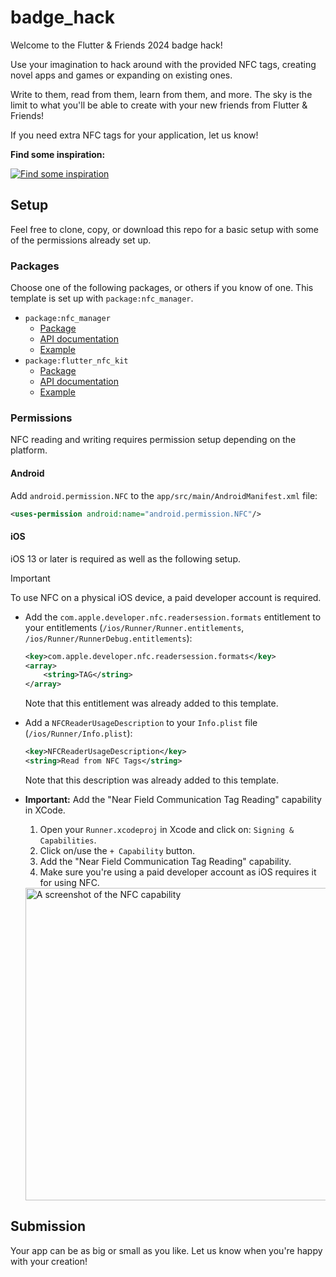 # badge_hack

Welcome to the Flutter & Friends 2024 badge hack!

Use your imagination to hack around with the provided NFC tags,
creating novel apps and games or expanding on existing ones.

Write to them, read from them, learn from them, and more.
The sky is the limit to what you'll be able to create with
your new friends from Flutter & Friends!

If you need extra NFC tags for your application, let us know!

**Find some inspiration:**

[![Find some inspiration](https://i.ytimg.com/vi/3cqamQYBiSA/sddefault.jpg)](https://www.youtube.com/watch?v=3cqamQYBiSA)

## Setup

Feel free to clone, copy, or download this repo for a basic setup
with some of the permissions already set up.

### Packages

Choose one of the following packages, or others if you know of one.
This template is set up with `package:nfc_manager`.

- `package:nfc_manager`
  - [Package](https://pub.dev/package/nfc_manager)
  - [API documentation](https://pub.dev/documentation/nfc_manager)
  - [Example](https://github.com/okadan/flutter-nfc-manager/blob/master/example/lib/main.dart)
- `package:flutter_nfc_kit`
  - [Package](https://pub.dev/package/flutter_nfc_kit)
  - [API documentation](https://pub.dev/documentation/flutter_nfc_kit)
  - [Example](https://github.com/nfcim/flutter_nfc_kit/blob/master/example/lib/main.dart)

### Permissions

NFC reading and writing requires permission setup depending on the platform.

#### Android

Add `android.permission.NFC` to the `app/src/main/AndroidManifest.xml` file:

```xml
<uses-permission android:name="android.permission.NFC"/>
```

#### iOS

iOS 13 or later is required as well as the following setup.

> [!IMPORTANT]  
> To use NFC on a physical iOS device, a paid developer account is required.

- Add the `com.apple.developer.nfc.readersession.formats` entitlement
  to your entitlements (`/ios/Runner/Runner.entitlements`, `/ios/Runner/RunnerDebug.entitlements`):

  ```xml
  <key>com.apple.developer.nfc.readersession.formats</key>
  <array>
      <string>TAG</string>
  </array>
  ```
  
  Note that this entitlement was already added to this template.

- Add a `NFCReaderUsageDescription` to
  your `Info.plist` file (`/ios/Runner/Info.plist`):

  ```xml
  <key>NFCReaderUsageDescription</key>
  <string>Read from NFC Tags</string>
  ```

  Note that this description was already added to this template.

- **Important:** Add the "Near Field Communication Tag Reading" capability in XCode.

  1. Open your `Runner.xcodeproj` in Xcode and click on: `Signing & Capabilities`.
  2. Click on/use the `+ Capability` button.
  3. Add the "Near Field Communication Tag Reading" capability.
  4. Make sure you're using a paid developer account as
     iOS requires it for using NFC.

  <img width="500" alt="A screenshot of the NFC capability" src="https://github.com/user-attachments/assets/708f9e2e-7210-4712-8575-270d70172bed">

## Submission

Your app can be as big or small as you like.
Let us know when you're happy with your creation!
